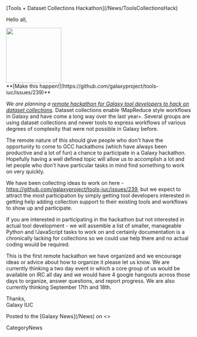 <div class='newsItemHeader'>[Tools + Dataset Collections Hackathon](/News/ToolsCollectionsHack)</div>

Hello all,

<div class='right'><a href='https://github.com/galaxyproject/tools-iuc/issues/239'><img src='/Images/Icons/DatasetCollectionIconInForm.png' alt='' width="150" /></a>
<div class='center'>**[Make this happen!](https://github.com/galaxyproject/tools-iuc/issues/239)**</div>
</div>

*We are planning a [remote hackathon for Galaxy tool developers to hack on dataset collections](https://github.com/galaxyproject/tools-iuc/issues/239).* Dataset collections enable !MapReduce style
workflows in Galaxy and have come a long way over the last year+.
Several groups are using dataset collections and newer tools to
express workflows of various degrees of complexity that were not
possible in Galaxy before.

The remote nature of this should give people who don't have the
opportunity to come to GCC hackathons (which have always been
productive and a lot of fun) a chance to participate in a Galaxy
hackathon. Hopefully having a well defined topic will allow us to
accomplish a lot and let people who don't have particular tasks in
mind find something to work on very quickly.

We have been collecting ideas to work on here -
https://github.com/galaxyproject/tools-iuc/issues/239, but we expect
to attract the most participation by simply getting tool developers
interested in getting help adding collection support to their existing
tools and workflows to show up and participate.

If you are interested in participating in the hackathon but not
interested in actual tool development - we will assemble a list of
smaller, manageable Python and !JavaScript tasks to work on and
certainly documentation is a chronically lacking for collections so we
could use help there and no actual coding would be required.

This is the first remote hackathon we have organized and we encourage
ideas or advice about how to organize it please let us know. We are
currently thinking a two day event in which a core group of us would
be available on IRC all day and we would have 4 google hangouts across
those days to organize, answer questions, and report progress. We are
also currently thinking September 17th and 18th.

Thanks, <br />
Galaxy IUC

<div class='newsItemFooter'>Posted to the [Galaxy News](/News) on <<Date(2015-08-10T20:24:50Z)>></div>

CategoryNews
